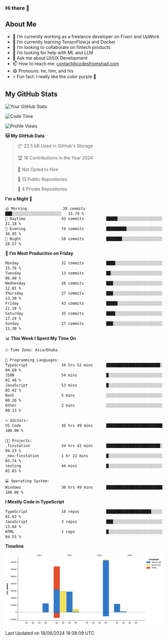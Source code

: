 ### Hi there 👋

## About Me
- 🔭 I’m currently working as a freelance developer on Fiverr and UpWork
- 🌱 I’m currently learning TensorFlow.js and Docker
- 👯 I’m looking to collaborate on fintech products
- 🤔 I’m looking for help with ML and LLM
- 💬 Ask me about UI/UX Development
- 📫 How to reach me: contact@codesfromshad.com
- 😄 Pronouns: he, him, and his
- ⚡ Fun fact: I really like the color purple 💜

## My GitHub Stats

![Your GitHub Stats](https://github-readme-stats.vercel.app/api?username=codesfromshad&show_icons=true&theme=midnight-purple)

<!--START_SECTION:waka-->
![Code Time](http://img.shields.io/badge/Code%20Time-628%20hrs%2011%20mins-blue)

![Profile Views](http://img.shields.io/badge/Profile%20Views-0-blue)

**🐱 My GitHub Data** 

> 📦 22.5 kB Used in GitHub's Storage 
 > 
> 🏆 18 Contributions in the Year 2024
 > 
> 🚫 Not Opted to Hire
 > 
> 📜 13 Public Repositories 
 > 
> 🔑 4 Private Repositories 
 > 
**I'm a Night 🦉** 

```text
🌞 Morning                28 commits          ███░░░░░░░░░░░░░░░░░░░░░░   13.79 % 
🌆 Daytime                43 commits          █████░░░░░░░░░░░░░░░░░░░░   21.18 % 
🌃 Evening                74 commits          █████████░░░░░░░░░░░░░░░░   36.45 % 
🌙 Night                  58 commits          ███████░░░░░░░░░░░░░░░░░░   28.57 % 
```
📅 **I'm Most Productive on Friday** 

```text
Monday                   32 commits          ████░░░░░░░░░░░░░░░░░░░░░   15.76 % 
Tuesday                  13 commits          ██░░░░░░░░░░░░░░░░░░░░░░░   06.40 % 
Wednesday                26 commits          ███░░░░░░░░░░░░░░░░░░░░░░   12.81 % 
Thursday                 27 commits          ███░░░░░░░░░░░░░░░░░░░░░░   13.30 % 
Friday                   43 commits          █████░░░░░░░░░░░░░░░░░░░░   21.18 % 
Saturday                 35 commits          ████░░░░░░░░░░░░░░░░░░░░░   17.24 % 
Sunday                   27 commits          ███░░░░░░░░░░░░░░░░░░░░░░   13.30 % 
```


📊 **This Week I Spent My Time On** 

```text
🕑︎ Time Zone: Asia/Dhaka

💬 Programming Languages: 
TypeScript               34 hrs 52 mins      ████████████████████████░   94.69 % 
JSON                     54 mins             █░░░░░░░░░░░░░░░░░░░░░░░░   02.48 % 
JavaScript               53 mins             █░░░░░░░░░░░░░░░░░░░░░░░░   02.42 % 
Bash                     5 mins              ░░░░░░░░░░░░░░░░░░░░░░░░░   00.26 % 
Other                    2 mins              ░░░░░░░░░░░░░░░░░░░░░░░░░   00.13 % 

🔥 Editors: 
VS Code                  36 hrs 49 mins      █████████████████████████   100.00 % 

🐱‍💻 Projects: 
_finstation              34 hrs 42 mins      ████████████████████████░   94.23 % 
_neo-finstation          1 hr 22 mins        █░░░░░░░░░░░░░░░░░░░░░░░░   03.74 % 
testing                  44 mins             █░░░░░░░░░░░░░░░░░░░░░░░░   02.03 % 

💻 Operating System: 
Windows                  36 hrs 49 mins      █████████████████████████   100.00 % 
```

**I Mostly Code in TypeScript** 

```text
TypeScript               18 repos            ████████████████████░░░░░   81.82 % 
JavaScript               3 repos             ███░░░░░░░░░░░░░░░░░░░░░░   13.64 % 
HTML                     1 repo              █░░░░░░░░░░░░░░░░░░░░░░░░   04.55 % 
```



**Timeline**

![Lines of Code chart](https://raw.githubusercontent.com/codesfromshad/codesfromshad/main/assets/bar_graph.png)


 Last Updated on 18/06/2024 18:38:09 UTC
<!--END_SECTION:waka-->

<!--
**codesfromshad/codesfromshad** is a ✨ _special_ ✨ repository because its `README.md` (this file) appears on your GitHub profile.

Here are some ideas to get you started:

- 🔭 I’m currently working on ...
- 🌱 I’m currently learning ...
- 👯 I’m looking to collaborate on ...
- 🤔 I’m looking for help with ...
- 💬 Ask me about ...
- 📫 How to reach me: ...
- 😄 Pronouns: ...
- ⚡ Fun fact: ...
-->
